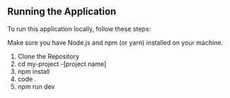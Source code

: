## Running the Application
To run this application locally, follow these steps:

Make sure you have Node.js and npm (or yarn) installed on your machine.

1. Clone the Repository
2. cd my-project -[project name]
3. npm install
4. code .
5. npm run dev






